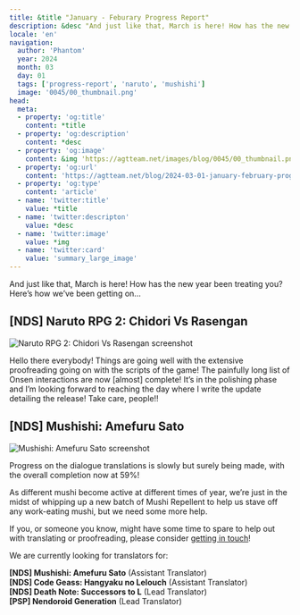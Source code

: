 ```yaml
---
title: &title "January - Feburary Progress Report"
description: &desc "And just like that, March is here! How has the new year been treating you? Here’s how we’ve been getting on…"
locale: 'en'
navigation:
  author: 'Phantom'
  year: 2024
  month: 03
  day: 01
  tags: ['progress-report', 'naruto', 'mushishi']
  image: '0045/00_thumbnail.png'
head:
  meta:
  - property: 'og:title'
    content: *title
  - property: 'og:description'
    content: *desc
  - property: 'og:image'
    content: &img 'https://agtteam.net/images/blog/0045/00_thumbnail.png'
  - property: 'og:url'
    content: 'https://agtteam.net/blog/2024-03-01-january-february-progress-report'
  - property: 'og:type'
    content: 'article'
  - name: 'twitter:title'
    value: *title
  - name: 'twitter:descripton'
    value: *desc
  - name: 'twitter:image'
    value: *img
  - name: 'twitter:card'
    value: 'summary_large_image'
---
```


And just like that, March is here! How has the new year been treating you? Here’s how we’ve been getting on…

## \[NDS\] Naruto RPG 2: Chidori Vs Rasengan

![Naruto RPG 2: Chidori Vs Rasengan screenshot](/images/blog/0045/743780393309913088_0.png)

Hello there everybody! Things are going well with the extensive proofreading going on with the scripts of the game! The painfully long list of Onsen interactions are now \[almost\] complete! It’s in the polishing phase and I’m looking forward to reaching the day where I write the update detailing the release! Take care, people!!


## \[NDS\] Mushishi: Amefuru Sato

![Mushishi: Amefuru Sato screenshot](/images/blog/0045/743780393309913088_1.png)

Progress on the dialogue translations is slowly but surely being made, with the overall completion now at 59%!

As different mushi become active at different times of year, we’re just in the midst of whipping up a new batch of Mushi Repellent to help us stave off any work-eating mushi, but we need some more help.

If you, or someone you know, might have some time to spare to help out with translating or proofreading, please consider [getting in touch](https://href.li/?https://discord.com/invite/UUF7Zbm)!

We are currently looking for translators for:

**[NDS] Mushishi: Amefuru Sato** (Assistant Translator)  
**[NDS] Code Geass: Hangyaku no Lelouch** (Assistant Translator)  
**[NDS] Death Note: Successors to L** (Lead Translator)  
**[PSP] Nendoroid Generation** (Lead Translator)
